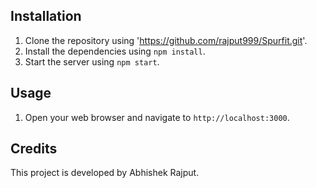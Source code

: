## Installation

1. Clone the repository using 'https://github.com/rajput999/Spurfit.git'.
2. Install the dependencies using `npm install`.
3. Start the server using `npm start`.

## Usage
1. Open your web browser and navigate to `http://localhost:3000`.

## Credits
This project is developed by Abhishek Rajput.

